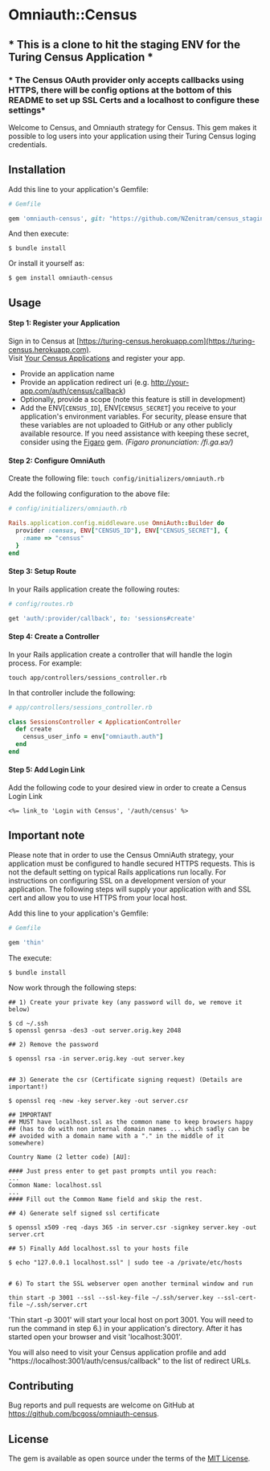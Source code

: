# Omniauth::Census

## * This is a clone to hit the staging ENV for the Turing Census Application *

### * The Census OAuth provider only accepts callbacks using HTTPS, there will be config options at the bottom of this README to set up SSL Certs and a localhost to configure these settings*

Welcome to Census, and Omniauth strategy for Census. This gem makes it possible to log users into your application using their Turing Census loging credentials.

## Installation

Add this line to your application's Gemfile:

```ruby
# Gemfile

gem 'omniauth-census', git: "https://github.com/NZenitram/census_staging_oauth"
```

And then execute:

    $ bundle install

Or install it yourself as:

    $ gem install omniauth-census

## Usage
#### Step 1: Register your Application
Sign in to Census at [https://turing-census.herokuapp.com](https://turing-census.herokuapp.com).  
Visit [Your Census Applications](https://turing-census.herokuapp.com/oauth/applications) and register your app.
* Provide an application name
* Provide an application redirect uri (e.g. http://your-app.com/auth/census/callback)
* Optionally, provide a scope (note this feature is still in development)
* Add the ENV[`CENSUS_ID`], ENV[`CENSUS_SECRET`] you receive to your application's environment variables. For security, please ensure that these variables are not uploaded to GitHub or any other publicly available resource. If you need assistance with keeping these secret, consider using the [Figaro](https://github.com/laserlemon/figaro) gem. _(Figaro pronunciation: /fi.ɡa.ʁɔ/)_

#### Step 2: Configure OmniAuth
Create the following file:
`touch config/initializers/omniauth.rb`

Add the following configuration to the above file:
```ruby
# config/initializers/omniauth.rb

Rails.application.config.middleware.use OmniAuth::Builder do
  provider :census, ENV["CENSUS_ID"], ENV["CENSUS_SECRET"], {
    :name => "census"
  }
end
```

#### Step 3: Setup Route
In your Rails application create the following routes:
```ruby
# config/routes.rb

get 'auth/:provider/callback', to: 'sessions#create'
```
#### Step 4: Create a Controller
In your Rails application create a controller that will handle the login process. For example:

`touch app/controllers/sessions_controller.rb`

In that controller include the following:

```ruby
# app/controllers/sessions_controller.rb

class SessionsController < ApplicationController
  def create
    census_user_info = env["omniauth.auth"]
  end
end
```

#### Step 5: Add Login Link

Add the following code to your desired view in order to create a Census Login Link

`<%= link_to 'Login with Census', '/auth/census' %>`

## Important note
Please note that in order to use the Census OmniAuth strategy, your application must be configured to handle secured HTTPS requests. This is not the default setting on typical Rails applications run locally. For instructions on configuring SSL on a development version of your application. The following steps will supply your application with and SSL cert and allow you to use HTTPS from your local host.

Add this line to your application's Gemfile:

```ruby
# Gemfile

gem 'thin'
```

The execute:

```
$ bundle install
```

Now work through the following steps:

```
## 1) Create your private key (any password will do, we remove it below)

$ cd ~/.ssh
$ openssl genrsa -des3 -out server.orig.key 2048

## 2) Remove the password

$ openssl rsa -in server.orig.key -out server.key


## 3) Generate the csr (Certificate signing request) (Details are important!)

$ openssl req -new -key server.key -out server.csr

## IMPORTANT
## MUST have localhost.ssl as the common name to keep browsers happy
## (has to do with non internal domain names ... which sadly can be
## avoided with a domain name with a "." in the middle of it somewhere)

Country Name (2 letter code) [AU]:

#### Just press enter to get past prompts until you reach:
...
Common Name: localhost.ssl
...
#### Fill out the Common Name field and skip the rest.

## 4) Generate self signed ssl certificate

$ openssl x509 -req -days 365 -in server.csr -signkey server.key -out server.crt

## 5) Finally Add localhost.ssl to your hosts file

$ echo "127.0.0.1 localhost.ssl" | sudo tee -a /private/etc/hosts


# 6) To start the SSL webserver open another terminal window and run

thin start -p 3001 --ssl --ssl-key-file ~/.ssh/server.key --ssl-cert-file ~/.ssh/server.crt
```

'Thin start -p 3001' will start your local host on port 3001. You will need to run the command in step 6.) in your application's directory. After it has started open your browser and visit 'localhost:3001'.

You will also need to visit your Census application profile and add "https://localhost:3001/auth/census/callback" to the list of redirect URLs.

## Contributing

Bug reports and pull requests are welcome on GitHub at https://github.com/bcgoss/omniauth-census.


## License

The gem is available as open source under the terms of the [MIT License](http://opensource.org/licenses/MIT).
